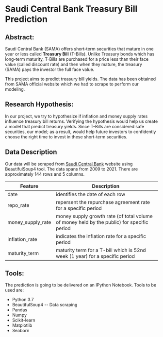 # Saudi Central Bank Treasury Bill Prediction

## Abstract:
Saudi Central Bank (SAMA) offers short-term securities that mature in one year or less called **Treasury Bill** (T-Bills).
Unlike Treasury bonds which has long-term maturity, T-Bills are purchased for a price less than their face value (called discount rate) and then when they mature, the treasury (SAMA) pays the investor the full face value.

This project aims to predict treasury bill yields. The data has been obtained from SAMA official website which we had to scrape to perform our modeling.

## Research Hypothesis:
In our project, we try to hypothesize if inflation and money supply rates influence treasury bill returns. Verifying the hypothesis would help us create a model that predict treasury yields.
Since T-Bills are considered safe securities, our model; as a result, would help future investors to confidently choose the right time to invest in these short-term securities.

## Data Description
Our data will be scraped from [Saudi Central Bank](https://www.sama.gov.sa/en-US/FinExc/Pages/default.aspx) website using BeautifulSoup4 tool. The data spans from 2009 to 2021. There are approximately 144 rows and 5 columns.


| Feature | Description |
| -   | - |
| date | identifies the date of each row |
| repo_rate | repersent the repurchase agreement rate for a specific period |
| money_supply_rate | money supply growth rate (of total volume of money held by the public) for specific period |
| inflation_rate | indicates the inflation rate for a specific period |
| maturity_term | maturity term for a T-bill which is 52nd week (1 year) for a specific period |


## Tools:
The prediction is going to be delivered on an IPython Notebook. Tools to be used are:
* Python 3.7
* BeautifulSoup4 -- Data scraping
* Pandas
* Numpy
* Scikit-learn
* Matplotlib
* Seaborn
